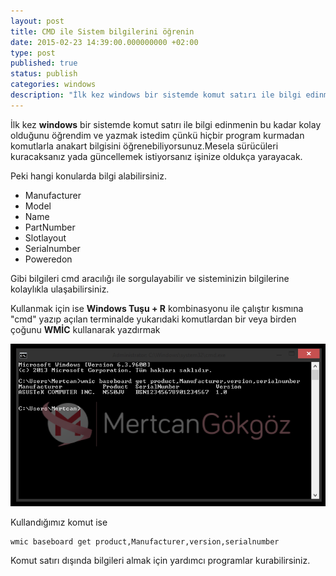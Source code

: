 ```yaml
---
layout: post
title: CMD ile Sistem bilgilerini öğrenin
date: 2015-02-23 14:39:00.000000000 +02:00
type: post
published: true
status: publish
categories: windows
description: "İlk kez windows bir sistemde komut satırı ile bilgi edinmenin bu kadar kolay olduğunu öğrendim ve yazmak istedim çünkü hiçbir program kurmadan"
---
```

İlk kez **windows** bir sistemde komut satırı ile bilgi edinmenin bu kadar kolay olduğunu öğrendim ve yazmak istedim çünkü hiçbir program kurmadan komutlarla anakart bilgisini öğrenebiliyorsunuz.Mesela sürücüleri kuracaksanız yada güncellemek istiyorsanız işinize oldukça yarayacak.

Peki hangi konularda bilgi alabilirsiniz.

- Manufacturer
- Model
- Name
- PartNumber
- Slotlayout
- Serialnumber
- Poweredon

Gibi bilgileri cmd aracılığı ile sorgulayabilir ve sisteminizin bilgilerine kolaylıkla ulaşabilirsiniz.

Kullanmak için ise **Windows Tuşu + R** kombinasyonu ile çalıştır kısmına "cmd" yazıp açılan terminalde yukarıdaki komutlardan bir veya birden çoğunu **WMİC** kullanarak yazdırmak

![windowsanakartbilgisiprogramsiz](/assets/windowsanakartbilgisiprogramsiz.png)

Kullandığımız komut ise

    wmic baseboard get product,Manufacturer,version,serialnumber

Komut satırı dışında bilgileri almak için yardımcı programlar kurabilirsiniz.
